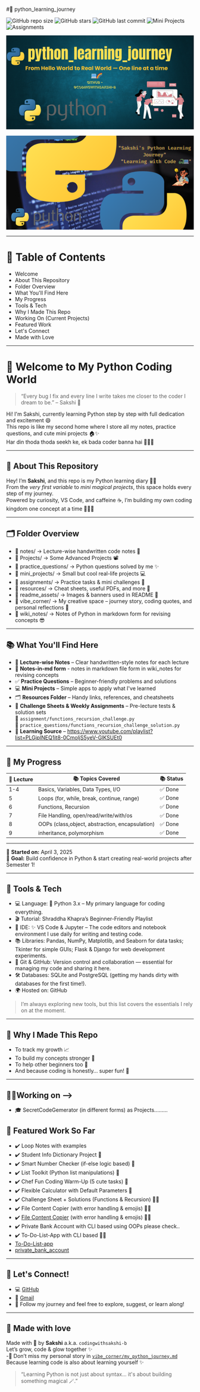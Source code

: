 #🚀 python_learning_journey

![GitHub repo size](https://img.shields.io/github/repo-size/codingwithsakshi-b/python_learning_journey)
![GitHub stars](https://img.shields.io/github/stars/codingwithsakshi-b/python_learning_journey?style=social)
![GitHub last commit](https://img.shields.io/github/last-commit/codingwithsakshi-b/python_learning_journey)
![Mini Projects](https://img.shields.io/badge/Projects-5%2B-blueviolet)
![Assignments](https://img.shields.io/badge/Challenge%20Sheets-1-orange)

![Social Preview](resources/social_preview.png)

![Sakshi's Python Journey](https://github.com/codingwithsakshi-b/python_learning_journey/blob/main/Add%20a%20heading.png?raw=true)

---

# 📖 Table of Contents
- Welcome
- About This Repository
- Folder Overview
- What You'll Find Here
- My Progress
- Tools & Tech
- Why I Made This Repo
- Working On (Current Projects)
- Featured Work
- Let's Connect
- Made with Love

---

# 💖 Welcome to My Python Coding World

> “Every bug I fix and every line I write takes me closer to the coder I dream to be.” – Sakshi 💫

Hi! I'm Sakshi, currently learning Python step by step with full dedication and excitement 😄  
This repo is like my second home where I store all my notes, practice questions, and cute mini projects 🏠✨  
Har din thoda thoda seekh ke, ek bada coder banna hai 👩‍💻🔥

---

## 📌 About This Repository

Hey! I’m **Sakshi**, and this repo is my Python learning diary 📒✨  
From the *very first variable* to *mini magical projects*, this space holds every step of my journey.  
Powered by curiosity, VS Code, and caffeine ☕, I’m building my own coding kingdom one concept at a time 👩‍💻👑

---

## 🗂️ Folder Overview

- 📁 notes/ → Lecture-wise handwritten code notes 📝
- 📁 Projects/ → Some Advanced Projects 📽️  
- 📁 practice_questions/ → Python questions solved by me ✨  
- 📁 mini_projects/ → Small but cool real-life projects 💻  
- 📁 assignments/ → Practice tasks & mini challenges 🎯  
- 📁 resources/ → Cheat sheets, useful PDFs, and more 🧠  
- 📁 readme_assets/ → Images & banners used in README 🌈
- 📁 vibe_corner/ → My creative space – journey story, coding quotes, and personal reflections 💖
- 📁 wiki_notes/ → Notes of Python in markdown form for revising concepts 😎

---

## 📚 What You'll Find Here

- 🧠 **Lecture-wise Notes** – Clear handwritten-style notes for each lecture
- 📒 **Notes-in-md form** - notes in markdown file form in wiki_notes for revising concepts 
- ✅ **Practice Questions** – Beginner-friendly problems and solutions  
- 💻 **Mini Projects** – Simple apps to apply what I've learned  
- 🗂️ **Resources Folder** – Handy links, references, and cheatsheets  
- 📝 **Challenge Sheets & Weekly Assignments** – Pre-lecture tests & solution sets  
  📁 `assignment/functions_recursion_challenge.py`  
  📁 `practice_questions/functions_recursion_challenge_solution.py`  
- 📌 **Learning Source** – https://www.youtube.com/playlist?list=PLGjplNEQ1it8-0CmoljS5yeV-GlKSUEt0

---

## 🚀 My Progress

| 📘 Lecture |📚 Topics Covered                          |📚 Status  |
|-----------|-------------------------------------------|------------|
| 1-4       | Basics, Variables, Data Types, I/O        | ✅ Done     |
| 5         | Loops (for, while, break, continue, range)| ✅ Done     |
| 6         | Functions, Recursion                      | ✅ Done     |
| 7         | File Handling, open/read/write/with/os    | ✅ Done     |
| 8         | OOPs (class,object, abstraction, encapsulation) | ✅ Done     |
| 9         | inheritance, polymorphism                         | ✅ Done |

---

📅 **Started on:** April 3, 2025  
📍 **Goal:** Build confidence in Python & start creating real-world projects after Semester 1!

---

## 🚀 Tools & Tech

- 💻 Language: 🐍 Python 3.x – My primary language for coding everything.  
- 🎬 Tutorial: Shraddha Khapra’s Beginner-Friendly Playlist  
- 🧠 IDE: ✨ VS Code & Jupyter – The code editors and notebook environment I use daily for writing and testing code.
- 📚 Libraries: Pandas, NumPy, Matplotlib, and Seaborn for data tasks; Tkinter for simple GUIs; Flask & Django for web development experiments.
- 🔧 Git & GitHub: Version control and collaboration — essential for managing my code and sharing it here.
- 🛠 Databases: SQLite and PostgreSQL (getting my hands dirty with databases for the first time!).
- 🌍 Hosted on: GitHub  
> I’m always exploring new tools, but this list covers the essentials I rely on at the moment.

---

## 🧁 Why I Made This Repo

- To track my growth 📈  
- To build my concepts stronger 💪  
- To help other beginners too 🤝  
- And because coding is honestly… super fun! 💜

---

## 🔨😎Working on -->
- 🎓 SecretCodeGemerator (in different forms) as Projects.........

## 🌟 Featured Work So Far

- ✔️ Loop Notes with examples  
- ✔️ Student Info Dictionary Project 📘  
- ✔️ Smart Number Checker (if-else logic based) 🎯  
- ✔️ List Toolkit (Python list manipulations) 🧺  
- ✔️ Chef Fun Coding Warm-Up (5 cute tasks) 🍳  
- ✔️ Flexible Calculator with Default Parameters 🧮  
- ✔️ Challenge Sheet + Solutions (Functions & Recursion) 🧠📝
- ✔️ File Content Copier (with error handling & emojis) 📁✨
- ✔️ [File Content Copier](mini_projects/copy_file_contents.py) (with error handling & emojis) 📁✨
- ✔️ Private Bank Account with CLI based using OOPs please check..
- ✔️ To-Do-List-App with CLI based 📃🌿
- [To-Do-List-app](Projects/Secret_CODE) 
- [private_bank_account](mini_projects/private_bank_account.py)

---

## 🤝 Let's Connect!

- 💻 [GitHub](https://github.com/codingwithsakshi-b)  
- 💌 [Gmail](mailto:studystudy7867@gmail.com)  
- 🐍 Follow my journey and feel free to explore, suggest, or learn along!

---

## 🫶 Made with love

Made with 💖 by **Sakshi** a.k.a. `codingwithsakshi-b`  
Let’s grow, code & glow together ✨  
-🔖 Don’t miss my personal story in [`vibe_corner/my_python_journey.md`](vibe_corner/my_python_journey.md)  
Because learning code is also about learning yourself ✨


> “Learning Python is not just about syntax… it's about building something magical 🪄.”  


